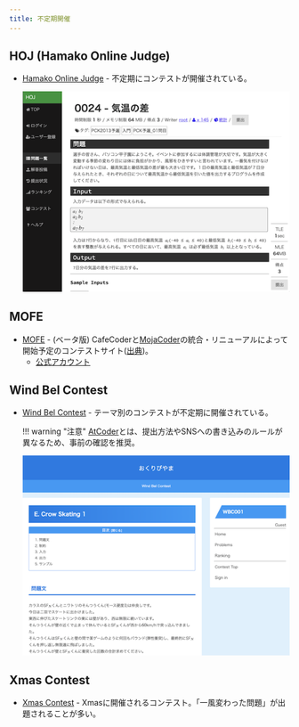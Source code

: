 ```yaml
---
title: 不定期開催
---
```


## HOJ (Hamako Online Judge)

- [Hamako Online Judge](https://hoj.hamako-ths.ed.jp/onlinejudge/) - 不定期にコンテストが開催されている。

    <div align="center">
      <img loading = "lazy" src="../../images/related_contest_sites/hoj/hoj.png" alt="hoj">
    </div>

## MOFE

- [MOFE](https://mofecoder.com/) - (ベータ版) CafeCoderと[MojaCoder](https://mojacoder.app/)の統合・リニューアルによって開始予定のコンテストサイト([出典](https://twitter.com/CafeCoder_/status/1689280921835335680))。
    - [公式アカウント](https://twitter.com/CafeCoder_)

## Wind Bel Contest

- [Wind Bel Contest](https://mario.exout.net/contests/) - テーマ別のコンテストが不定期に開催されている。

    !!! warning "注意"
        [AtCoder](https://atcoder.jp/)とは、提出方法やSNSへの書き込みのルールが異なるため、事前の確認を推奨。

    <div align="center">
      <img loading = "lazy" src="../../images/related_contest_sites/wind_bel_contest/wind_bel_contest.png" alt="wind bel contest">
    </div>

## Xmas Contest

- [Xmas Contest](http://hos.ac/contest/xmas2022/) - Xmasに開催されるコンテスト。「一風変わった問題」が出題されることが多い。
